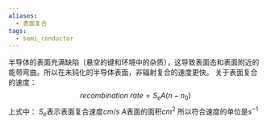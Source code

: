 ```yaml
---
aliases:
  - 表面复合
tags:
  - semi_conductor
---
```

半导体的表面充满缺陷（悬空的键和环境中的杂质），这导致表面态和表面附近的能带弯曲。所以在未钝化的半导体表面，非辐射复合的速度更快。
关于表面复合的速度：$$recombination\ rate=S_eA\left(n-n_0\right)$$
上式中：
$S_e$表示表面复合速度$cm/s$
$A$表面的面积$cm^2$
所以符合速度的单位是$s^{-1}$

